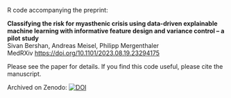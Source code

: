 R code accompanying the preprint:

<b>Classifying the risk for myasthenic crisis using data-driven explainable machine learning with informative feature design and variance control – a pilot study</b><br>
Sivan Bershan, Andreas Meisel, Philipp Mergenthaler<br>
MedRXiv
https://doi.org/10.1101/2023.08.19.23294175

Please see the paper for details. If you find this code useful, please cite the manuscript.

Archived on Zenodo: [![DOI](https://zenodo.org/badge/DOI/10.5281/zenodo.13863678.svg)](https://doi.org/10.5281/zenodo.13863678)
